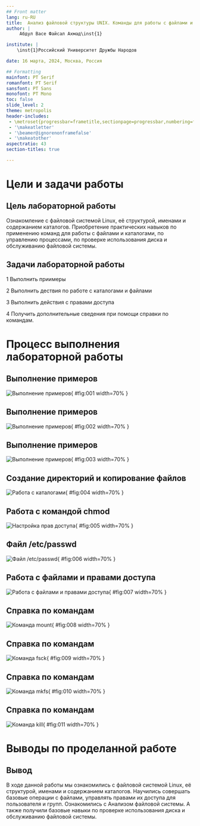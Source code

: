 ```yaml
---
## Front matter
lang: ru-RU
title:  Анализ файловой структуры UNIX. Команды для работы с файлами и каталогами
author: |
	 Абдул Васе Файсал Ахмад\inst{1}

institute: |
	\inst{1}Российский Университет Дружбы Народов

date: 16 марта, 2024, Москва, Россия

## Formatting
mainfont: PT Serif
romanfont: PT Serif
sansfont: PT Sans
monofont: PT Mono
toc: false
slide_level: 2
theme: metropolis
header-includes: 
 - \metroset{progressbar=frametitle,sectionpage=progressbar,numbering=fraction}
 - '\makeatletter'
 - '\beamer@ignorenonframefalse'
 - '\makeatother'
aspectratio: 43
section-titles: true

---
```


# Цели и задачи работы

## Цель лабораторной работы

Ознакомление с файловой системой Linux, её структурой, именами и содержанием каталогов. Приобретение практических навыков по применению команд для работы с файлами и каталогами, по управлению процессами, по проверке использования диска и обслуживанию файловой системы.

## Задачи лабораторной работы

1 Выполнить приимеры

2 Выполнить дествия по работе с каталогами и файлами

3 Выполнить действия с правами доступа

4 Получить дополнительные сведения при помощи справки по командам.

# Процесс выполнения лабораторной работы

## Выполнение примеров

![Выполнение примеров](image/01.png){ #fig:001 width=70% }

## Выполнение примеров

![Выполнение примеров](image/02.png){ #fig:002 width=70% }

## Выполнение примеров

![Выполнение примеров](image/03.png){ #fig:003 width=70% }

## Создание директорий и копирование файлов

![Работа с каталогами](image/04.png){ #fig:004 width=70% }

## Работа с командой chmod

![Настройка прав доступа](image/05.png){ #fig:005 width=70% }

## Файл /etc/passwd

![Файл /etc/passwd](image/06.png){ #fig:006 width=70% }

## Работа с файлами и правами доступа

![Работа с файлами и правами доступа](image/07.png){ #fig:007 width=70% }

## Справка по командам

![Команда mount](image/08.png){ #fig:008 width=70% }

## Справка по командам

![Команда fsck](image/09.png){ #fig:009 width=70% }

## Справка по командам

![Команда mkfs](image/10.png){ #fig:010 width=70% }

## Справка по командам

![Команда kill](image/11.png){ #fig:011 width=70% }

# Выводы по проделанной работе

## Вывод

В ходе данной работы мы ознакомились с файловой системой Linux, её структурой, именами и содержанием каталогов. Научились совершать базовые операции с файлами, управлять правами их доступа для пользователя и групп. Ознакомились с Анализом файловой системы. А также получили базовые навыки по проверке использования диска и обслуживанию файловой системы.

